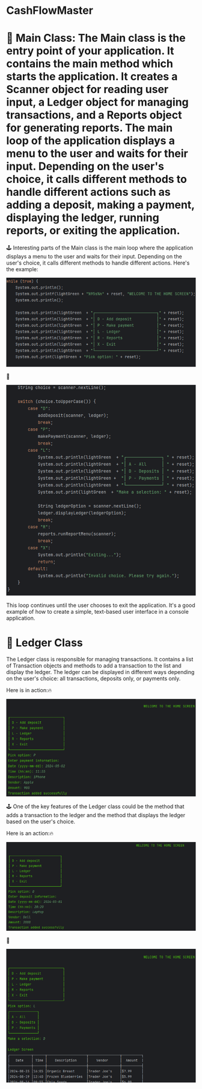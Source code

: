 # CashFlowMaster

# 🚀 Main Class: The Main class is the entry point of your application. It contains the main method which starts the application. It creates a Scanner object for reading user input, a Ledger object for managing transactions, and a Reports object for generating reports. The main loop of the application displays a menu to the user and waits for their input. Depending on the user's choice, it calls different methods to handle different actions such as adding a deposit, making a payment, displaying the ledger, running reports, or exiting the application.

🕹️ Interesting parts of the Main class is the main loop where the application displays a menu to the user and waits for their input. Depending on the user's choice, it calls different methods to handle different actions. Here's the example:

![UserMenu](images/UserMenu.PNG)

🚀

![UserMenu2](images/UserMenu2.PNG)

This loop continues until the user chooses to exit the application. It's a good example of how to create a simple, text-based user interface in a console application.

# 🚀 Ledger Class

The Ledger class is responsible for managing transactions. It contains a list of Transaction objects and methods to add a transaction to the list and display the ledger. The ledger can be displayed in different ways depending on the user's choice: all transactions, deposits only, or payments only.

Here is in action:🔥

![MadePayment](images/MadePayment.PNG)

🕹️ One of the key features of the Ledger class could be the method that adds a transaction to the ledger and the method that displays the ledger based on the user's choice.

Here is an action:🔥

![AddedDeposit](images/AddedDeposit.PNG)

🚀

![DisplayingDeposits](images/DisplayingDeposits.PNG)
